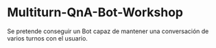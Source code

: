 # Multiturn-QnA-Bot-Workshop

Se pretende conseguir un Bot capaz de mantener una conversación de varios turnos con el usuario.

